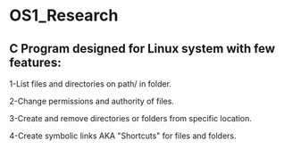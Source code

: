 # OS1_Research
C Program designed for Linux system with few features:
----------------------------------------------------------------------
1-List files and directories on path/ in folder.

2-Change permissions and authority of files.

3-Create and remove directories or folders from specific location.

4-Create symbolic links AKA "Shortcuts" for files and folders.
